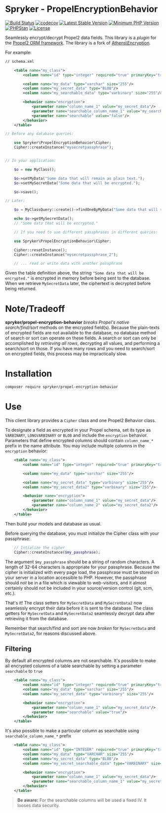 # Spryker - PropelEncryptionBehavior

[![Build Status](https://github.com/spryker/propel-encryption-behavior/workflows/CI/badge.svg?branch=master)](https://github.com/spryker/propel-encryption-behavior/actions?query=workflow%3ACI+branch%3Amaster)
[![codecov](https://codecov.io/gh/spryker/propel-encryption-behavior/branch/master/graph/badge.svg?token=lq2OA63qkL)](https://codecov.io/gh/spryker/propel-encryption-behavior)
[![Latest Stable Version](https://poser.pugx.org/spryker/propel-encryption-behavior/v/stable.svg)](https://packagist.org/packages/spryker/propel-encryption-behavior)
[![Minimum PHP Version](https://img.shields.io/badge/php-%3E%3D%207.4-8892BF.svg)](https://php.net/)
[![PHPStan](https://img.shields.io/badge/PHPStan-level%208-brightgreen.svg?style=flat)](https://phpstan.org/)
[![License](https://poser.pugx.org/spryker/propel-encryption-behavior/license)](https://packagist.org/packages/spryker/propel-encryption-behavior)

Seamlessly encrypt/decrypt Propel2 data fields. This library is a *plugin* for the [Propel2 ORM framework](http://propelorm.org/).
The library is a fork of [Athens\Encryption](https://github.com/AthensFramework/Encryption).

For example:

```xml
// schema.xml

    <table name="my_class">
        <column name="id" type="integer" required="true" primaryKey="true" autoIncrement="true"/>

        <column name="my_data" type="varchar" size="255"/>
        <column name="my_secret_data" type="BLOB"/>
        <column name="my_searchable_data" type="varbinary" size="255"/>

        <behavior name="encryption">
            <parameter name="column_name_1" value="my_secret_data"/>
            <parameter name="searchable_column_name_1" value="my_searchable_data"/>
            <parameter name="searchable" value="false"/>
        </behavior>
    </table>
```

```php
// Before any database queries:

    use Spryker\PropelEncryptionBehavior\Cipher;
    Cipher::createInstance("mysecretpassphrase");


// In your application:

    $o = new MyClass();

    $o->setMyData("Some data that will remain as plain text.");
    $o->setMySecretData("Some data that will be encrypted.");

    $o->save();

// Later:

    $o = MyClassQuery::create()->findOneByMyData("Some data that will remain as plain text.");

    echo $o->getMySecretData();
    // "Some data that will be encrypted."

    // If you need to use different passphrases in different queries:

    use Spryker\PropelEncryptionBehavior\Cipher;

    Cipher::resetInstance();
    Cipher::createInstance("mysecretpassphrase_2");

    // ... read or write data with another passphrase
```

Given the table definition above, the string `"Some data that will be encrypted."` is encrypted in memory before being sent to the database. When we retrieve `MySecretData` later, the ciphertext is decrypted before being returned.

Note/Tradeoff
=============

**spryker/propel-encryption-behavior** *breaks Propel's native search/find/sort* methods on the encrypted field(s). Because the plain-texts of encrypted fields are not available to the database, no database method of search or sort can operate on these fields. A search or sort can only be accomplished by *retrieving all rows*, decrypting all values, and performing a search/sort on those. If you have many rows and you need to search/sort on encrypted fields, this process may be impractically slow.

Installation
===============
```BASH
composer require spryker/propel-encryption-behavior
```
Use
===

This client library provides a `Cipher` class and one Propel2 Behavior class.

To designate a field as encrypted in your Propel schema, set its type as `VARBINARY`, `LONGVARBINARY` or `BLOB` and include the `encryption` behavior.
Parameters that define encrypted columns should contain `column_name_*` prefix in the name attribute.
You may include multiple columns in the `encryption` behavior:

```xml
    <table name="my_class">
        <column name="id" type="integer" required="true" primaryKey="true" autoIncrement="true"/>

        <column name="my_data" type="varchar" size="255"/>

        <column name="my_secret_data" type="varbinary" size="255"/>
        <column name="my_secret_data2" type="varbinary" size="255"/>

        <behavior name="encryption">
            <parameter name="column_name_1" value="my_secret_data"/>
            <parameter name="column_name_2" value="my_secret_data2"/>
        </behavior>
    </table>
```

Then build your models and database as usual.

Before querying the database, you must initialize the Cipher class with your passphrase:

```php
    // Intialize the cipher
    Cipher::createInstance($my_passphrase);
```

The argument `$my_passphrase` should be a string of random characters. A length of 32-64 characters is appropriate for your passphrase. Because the cipher is initialized with every page load, the passphrase must be stored on your server in a location accessible to PHP. However, the passphrase should *not* be in a file which is viewable to web-visitors, and it almost certainly should not be included in your source/version control (git, scm, etc.).

That's it! The class setters for `MySecretData` and `MySecretData2` now seamlessly encrypt their data before it is sent to the database. The class getters for `MySecretData` and `MySecretData2` seamlessly decrypt data after retrieving it from the database.

Remember that search/find and sort are now *broken* for `MySecretData` and `MySecretData2`, for reasons discussed above.

## Filtering
By default all encrypted columns are not searchable. It's possible to make all encrypted columns of a table searchable by setting a parameter `searchable` to `true`
```xml
    <table name="my_class">
        <column name="id" type="integer" required="true" primaryKey="true" autoIncrement="true"/>
        <column name="my_data" type="varchar" size="255"/>
        <column name="my_secret_data" type="varbinary" size="255"/>

        <behavior name="encryption">
            <parameter name="column_name_1" value="my_secret_data"/>
            <parameter name="searchable" value="true"/>
        </behavior>
    </table>
```
It's also possible to make a particular column as searchable using `searchable_column_name_*` prefix
```xml
    <table name="my_class">
        <column name="id" type="INTEGER" required="true" primaryKey="true" autoIncrement="true"/>
        <column name="my_data" type="VARCHAR" size="255"/>
        <column name="my_secret_data" type="BLOB"/>
        <column name="my_secret_searchable_data" type="VARBINARY" size="255"/>

        <behavior name="encryption">
            <parameter name="column_name_1" value="my_secret_data"/>
            <parameter name="searchable_column_name_1" value="my_secret_searchable_data"/>
        </behavior>
    </table>
```
> **Be aware:** For the searchable columns will be used a fixed IV. It looses data security.
